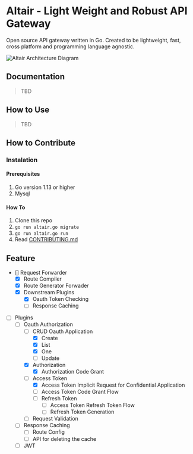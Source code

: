 # Altair - Light Weight and Robust API Gateway

Open source API gateway written in Go. Created to be lightweight, fast, cross platform and programming language agnostic.

![Altair Architecture Diagram](https://user-images.githubusercontent.com/20650401/79699757-a2337d00-82bb-11ea-8103-25e6917545bd.png)

## Documentation

> TBD

## How to Use

> TBD

## How to Contribute

### Instalation

#### Prerequisites

1. Go version 1.13 or higher
2. Mysql

#### How To

1. Clone this repo
2. `go run altair.go migrate`
3. `go run altair.go run`
4. Read [CONTRIBUTING.md](https://github.com/insomnius/code-geek/blob/master/CONTRIBUTING.md)

## Feature

- [] Request Forwarder
  - [x] Route Compiler
  - [x] Route Generator Forwader
  - [x] Downstream Plugins
    - [x] Oauth Token Checking
    - [ ] Response Caching
- [ ] Plugins
  - [ ] Oauth Authorization
    - [ ] CRUD Oauth Application
      - [x] Create
      - [x] List
      - [x] One
      - [ ] Update
    - [x] Authorization
      - [x] Authorization Code Grant
    - [ ] Access Token
      - [x] Access Token Implicit Request for Confidential Application
      - [ ] Access Token Code Grant Flow
      - [ ] Refresh Token
        - [ ] Access Token Refresh Token Flow
        - [ ] Refresh Token Generation
    - [ ] Request Validation
  - [ ] Response Caching
    - [ ] Route Config
    - [ ] API for deleting the cache
  - [ ] JWT
